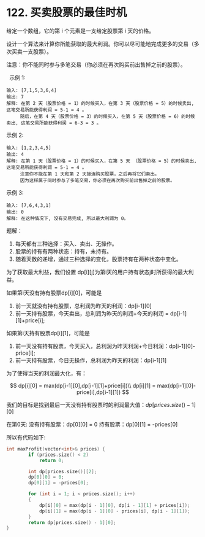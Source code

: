 # 122. 买卖股票的最佳时机

给定一个数组，它的第 i 个元素是一支给定股票第 i 天的价格。

设计一个算法来计算你所能获取的最大利润。你可以尽可能地完成更多的交易（多次买卖一支股票）。

注意：你不能同时参与多笔交易（你必须在再次购买前出售掉之前的股票）。

 
示例 1:

    输入: [7,1,5,3,6,4]
    输出: 7
    解释: 在第 2 天（股票价格 = 1）的时候买入，在第 3 天（股票价格 = 5）的时候卖出, 这笔交易所能获得利润 = 5-1 = 4 。
         随后，在第 4 天（股票价格 = 3）的时候买入，在第 5 天（股票价格 = 6）的时候卖出, 这笔交易所能获得利润 = 6-3 = 3 。
示例 2:

    输入: [1,2,3,4,5]
    输出: 4
    解释: 在第 1 天（股票价格 = 1）的时候买入，在第 5 天 （股票价格 = 5）的时候卖出, 这笔交易所能获得利润 = 5-1 = 4 。
         注意你不能在第 1 天和第 2 天接连购买股票，之后再将它们卖出。
         因为这样属于同时参与了多笔交易，你必须在再次购买前出售掉之前的股票。
示例 3:

    输入: [7,6,4,3,1]
    输出: 0
    解释: 在这种情况下, 没有交易完成, 所以最大利润为 0。

题解：

1. 每天都有三种选择：买入、卖出、无操作。
2. 股票的持有有两种状态：持有，未持有。
3. 随着天数的递增，通过三种选择的变化，股票持有在两种状态中变化。

为了获取最大利益，我们设置
dp[i][j]为第i天的用户持有状态j时所获得的最大利益。

如果第i天没有持有股票dp[i][0]，可能是
  1. 前一天就没有持有股票，总利润为昨天的利润：dp[i-1][0]
  2. 前一天持有股票，今天卖出，总利润为昨天的利润+今天的利润 = dp[i-1][1]+price[i];

如果第i天持有股票dp[i][1]，可能是
  1. 前一天没有持有股票，今天买入，总利润为昨天利润+今日利润：dp[i-1][0]-price[i];
  2. 前一天持有股票，今日无操作，总利润为昨天的利润：dp[i-1][1]

为了使得当天的利润最大化，有：

$$
dp[i][0] = max(dp[i-1][0],dp[i-1][1]+price[i])\\
dp[i][1] = max(dp[i-1][0]-price[i],dp[i-1][1])
$$

我们的目标是找到最后一天没有持有股票时的利润最大值：$dp[prices.size()-1][0]$

在第0天:
没有持有股票：dp[0][0] = 0
持有股票：dp[0][1] = -prices[0]

所以有代码如下:
```C++
int maxProfit(vector<int>& prices) {
        if (prices.size() < 2)
            return 0;

        int dp[prices.size()][2];
        dp[0][0] = 0;
        dp[0][1] = -prices[0];

        for (int i = 1; i < prices.size(); i++)
        {
            dp[i][0] = max(dp[i - 1][0], dp[i - 1][1] + prices[i]);
            dp[i][1] = max(dp[i - 1][0] - prices[i], dp[i - 1][1]);
        }
        return dp[prices.size() - 1][0];
}
```
